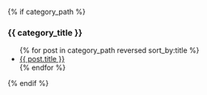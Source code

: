 {% if category_path %}

### {{ category_title }}

<ul class="col-4">
  {% for post in category_path reversed sort_by:title %}
  <li><a href="{{ site.url }}{{ post.url }}">{{ post.title }}</a></li>
  {% endfor %}
</ul>

{% endif %}
